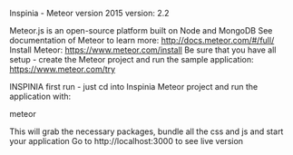 Inspinia - Meteor version 2015
version: 2.2

Meteor.js is an open-source platform built on Node and MongoDB
See documentation of Meteor to learn more: http://docs.meteor.com/#/full/
Install Meteor: https://www.meteor.com/install
Be sure that you have all setup - create the Meteor project and run the sample application: https://www.meteor.com/try

INSPINIA first run - just cd into Inspinia Meteor project and run the application with:

meteor

This will grab the necessary packages, bundle all the css and js and start your application
Go to http://localhost:3000 to see live version